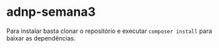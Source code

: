 # adnp-semana3

Para instalar basta clonar o repositório e executar `composer install` para baixar as dependências. 
